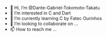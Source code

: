 - 👋 Hi, I’m @Dante-Gabriel-Tokomoto-Takatu
- 👀 I’m interested in C and Dart
- 🌱 I’m currently learning C by Fatec Ourinhos
- 💞️ I’m looking to collaborate on ...
- 📫 How to reach me ...

<!---
Dante-Gabriel-Tokomoto-Takatu/Dante-Gabriel-Tokomoto-Takatu is a ✨ special ✨ repository because its `README.md` (this file) appears on your GitHub profile.
You can click the Preview link to take a look at your changes.
--->
